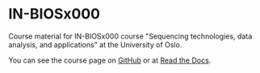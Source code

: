# IN-BIOSx000
Course material for IN-BIOSx000 course "Sequencing technologies, data analysis, and applications" at the University of Oslo.

You can see the course page on [GitHub](index.md) or at [Read the Docs](https://uio-in-biosx000.readthedocs.io/).
